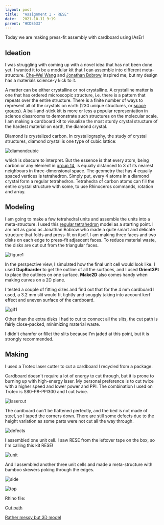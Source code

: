 ```yaml
---
layout: post
title:  "Assignment 1 - RESE"
date:   2021-10-11 9:19
parent: "HCDE533"
---
```

Today we are making press-fit assembly with cardboard using lAsEr!

## Ideation

I was struggling with coming up with a novel idea that has not been done yet. I wanted it to be a modular kit that I can assemble into different meta-structure. [Che-Wei Wang](http://fab.cba.mit.edu/classes/863.13/people/cwwang/projects/week_01a/index.html) and [Jonathan Bobrow](http://fab.cba.mit.edu/classes/863.14/people/jonathan_bobrow/projects/7/) inspired me, but my design has a materials science-y kick to it.

A matter can be either crystalline or not crystalline. A crystalline matter is one that has ordered microscopic structure, i.e. there is a pattern that repeats over the entire structure. There is a finite number of ways to represent all of the crystals on earth (230 unique structures, or [space groups](https://en.wikipedia.org/wiki/List_of_space_groups)). A ball-and-stick kit is more or less a popular representation in science classrooms to demonstrate such structures on the molecular scale. I am making a cardboard kit to visualize the most sturdy crystal structure of the hardest material on earth, the diamond crystal.

Diamond is crystalized carbon. In crystallography, the study of crystal structures, diamond crystal is one type of cubic lattice: 

![diamondcubic](https://upload.wikimedia.org/wikipedia/commons/8/89/Diamond_cubic_animation.gif)

which is obscure to interpret. But the essence is that every atom, being carbon or any element in [group 14](https://en.wikipedia.org/wiki/Carbon_group), is equally distanced to 3 of its nearest neighbours in three-dimensional space. The geometry that has 4 equally spaced vertices is tetrahedron. Simply put, every 4 atoms in a diamond crystal form a regular tetrahedron. Tetrahedra of carbon atoms can fill the entire crystal structure with some, to use Rhinoceros commands, rotation and array.



## Modeling

I am going to make a few tetrahedral units and assemble the units into a meta-structure. I used this [regular tetrahedron](https://grabcad.com/library/regular-tetrahedron-3) model as a starting point. I am not as good as Jonathan Bobrow who made a quite smart and delicate structure that folds and press-fit on itself. I am making three faces and two disks on each edge to press-fit adjascent faces. To reduce material waste, the disks are cut out from the triangular faces.

![figure1](../../../../../files/533_1/model.JPG)

In the perspective view, I simulated how the final unit cell would look like. I used **DupBoarder** to get the outline of all the surfaces, and I used **Orient3Pt** to place the outlines on one surface. **Make2D** also comes handy when making curves on a 2D plane.

I tested a couple of fitting sizes and find out that for the 4 mm cardboard I used, a 3.2 mm slit would fit tightly and snuggly taking into account kerf effect and uneven surface of the cardboard.

![gif1](../../../../../files/533_1/cutpath.JPG)

Other than the extra disks I had to cut to connect all the slits, the cut path is fairly close-packed, minimizing material waste.

I didn't chamfer or fillet the slits because I'm jaded at this point, but it is strongly recommended.

## Making

I used a Trotec laser cutter to cut a cardboard I recycled from a package.

Cardboard doesn't require a lot of energy to cut through, but it is prone to burning up with high-energy laser. My personal preference is to cut twice with a higher speed and lower power and PPI. The combination I used on Trotec is S80-P8-PPI300 and I cut twice.

![lasercut](../../../../../files/533_1/IMG_1926.JPG)

The cardboard can't be flattened perfectly, and the bed is not made of steel, so I taped the corners down. There are still some defects due to the height variation as some parts were not cut all the way through.

![defects](../../../../../files/533_1/IMG_1954.JPG)

I assembled one unit cell. I saw RESE from the leftover tape on the box, so I'm calling this kit RESE!

![unit](../../../../../files/533_1/IMG_1955.JPG)

And I assembled another three unit cells and made a meta-structure with bamboo skewers poking through the edges.

![side](../../../../../files/533_1/IMG_1956.JPG)

![top](../../../../../files/533_1/IMG_1957.JPG)

Rhino file:

[Cut path](../../../../../files/533_1/assignment1-1.3dm)

[Rather messy but 3D model](../../../../../files/533_1/assignment1.3dm)

